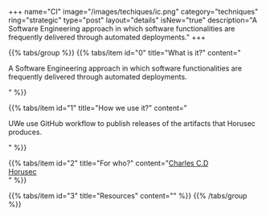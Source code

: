 +++
name="CI"
image="/images/techiques/ic.png"
category="techniques"
ring="strategic"
type="post"
layout="details"
isNew="true"
description="A Software Engineering approach in which software functionalities are frequently delivered through automated deployments."
+++

{{% tabs/group %}}
  {{% tabs/item id="0" title="What is it?" content="<p>A Software Engineering approach in which software functionalities are frequently delivered through automated deployments.</p>" %}}
  
  {{% tabs/item id="1" title="How we use it?" content="<p>UWe use GitHub workflow to publish releases of the artifacts that Horusec produces.</p>" %}}
  
  {{% tabs/item id="2" title="For who?" content="<a href='https://charlescd.io/'>Charles C.D</a><br /><a href='https://horusec.io/site/'>Horusec</a><br />" %}}

  {{% tabs/item id="3" title="Resources" content="" %}}
{{% /tabs/group %}}